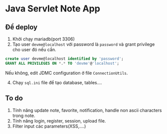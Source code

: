 # Java Servlet Note App

## Để deploy
1. Khởi chạy mariadb(port 3306)
2. Tạo user `devme@localhost` với password là `password` và grant privilege cho user đó nếu cần.
```sql
create user devme@localhost identified by 'password';
GRANT ALL PRIVILEGES ON *.* TO 'devme'@'localhost';
```
Nếu không, edit JDMC configuration ở file `ConnectionUtils`.

4. Chạy `sql.ini` file để tạo database, tables....

## To do
1. Tính năng update note, favorite, notification, handle non ascii characters trong note.
2. Tính năng login, register, session, upload file.
3. Filter input các parameters(XSS,....)
